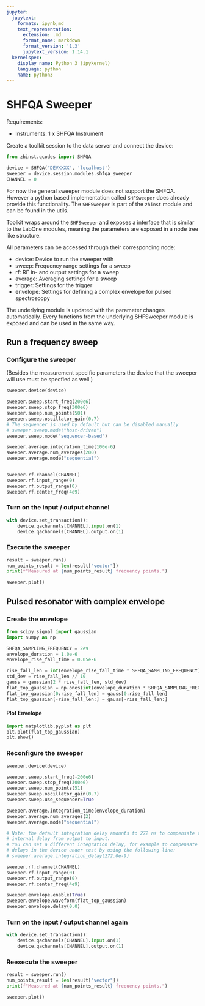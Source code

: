 ```yaml
---
jupyter:
  jupytext:
    formats: ipynb,md
    text_representation:
      extension: .md
      format_name: markdown
      format_version: '1.3'
      jupytext_version: 1.14.1
  kernelspec:
    display_name: Python 3 (ipykernel)
    language: python
    name: python3
---
```


# SHFQA Sweeper

Requirements:

* Instruments:
    1 x SHFQA Instrument

Create a toolkit session to the data server and connect the device:

```python
from zhinst.qcodes import SHFQA

device = SHFQA("DEVXXXX", 'localhost')
sweeper = device.session.modules.shfqa_sweeper
CHANNEL = 0
```

For now the general sweeper module does not support the SHFQA. However a
python based implementation called ``SHFSweeper`` does already provide
this functionality. The ``SHFSweeper`` is part of the ``zhinst`` module
and can be found in the utils.

Toolkit wraps around the ``SHFSweeper`` and exposes a interface that is
similar to the LabOne modules, meaning the parameters are exposed in a
node tree like structure.

All parameters can be accessed through their corresponding node:

* device: Device to run the sweeper with
* sweep: Frequency range settings for a sweep
* rf: RF in- and output settings for a sweep
* average: Averaging settings for a sweep
* trigger: Settings for the trigger
* envelope: Settings for defining a complex envelope for pulsed spectroscopy

The underlying module is updated with the parameter changes automatically.
Every functions from the underlying SHFSweeper module is exposed and can be
used in the same way.


## Run a frequency sweep
### Configure the sweeper

(Besides the measurement specific parameters the device that the sweeper will use
must be specfied as well.)

```python
sweeper.device(device)

sweeper.sweep.start_freq(200e6)
sweeper.sweep.stop_freq(300e6)
sweeper.sweep.num_points(501)
sweeper.sweep.oscillator_gain(0.7)
# The sequencer is used by default but can be disabled manually
# sweeper.sweep.mode("host-driven")
sweeper.sweep.mode("sequencer-based")

sweeper.average.integration_time(100e-6)
sweeper.average.num_averages(200)
sweeper.average.mode("sequential")


sweeper.rf.channel(CHANNEL)
sweeper.rf.input_range(0)
sweeper.rf.output_range(0)
sweeper.rf.center_freq(4e9)
```

### Turn on the input / output channel

```python
with device.set_transaction():
    device.qachannels[CHANNEL].input.on(1)
    device.qachannels[CHANNEL].output.on(1)
```

### Execute the sweeper

```python
result = sweeper.run()
num_points_result = len(result["vector"])
print(f"Measured at {num_points_result} frequency points.")
```

```python
sweeper.plot()
```

## Pulsed resonator with complex envelope

### Create the envelope

```python
from scipy.signal import gaussian
import numpy as np

SHFQA_SAMPLING_FREQUENCY = 2e9
envelope_duration = 1.0e-6
envelope_rise_fall_time = 0.05e-6

rise_fall_len = int(envelope_rise_fall_time * SHFQA_SAMPLING_FREQUENCY)
std_dev = rise_fall_len // 10
gauss = gaussian(2 * rise_fall_len, std_dev)
flat_top_gaussian = np.ones(int(envelope_duration * SHFQA_SAMPLING_FREQUENCY))
flat_top_gaussian[0:rise_fall_len] = gauss[0:rise_fall_len]
flat_top_gaussian[-rise_fall_len:] = gauss[-rise_fall_len:]
```

#### Plot Envelope

```python
import matplotlib.pyplot as plt
plt.plot(flat_top_gaussian)
plt.show()
```

### Reconfigure the sweeper

```python
sweeper.device(device)

sweeper.sweep.start_freq(-200e6)
sweeper.sweep.stop_freq(300e6)
sweeper.sweep.num_points(51)
sweeper.sweep.oscillator_gain(0.7)
sweeper.sweep.use_sequencer=True

sweeper.average.integration_time(envelope_duration)
sweeper.average.num_averages(2)
sweeper.average.mode("sequential")

# Note: the default integration delay amounts to 272 ns to compensate the device-
# internal delay from output to input.
# You can set a different integration delay, for example to compensate additional
# delays in the device under test by using the following line:
# sweeper.average.integration_delay(272.0e-9)

sweeper.rf.channel(CHANNEL)
sweeper.rf.input_range(0)
sweeper.rf.output_range(0)
sweeper.rf.center_freq(4e9)

sweeper.envelope.enable(True)
sweeper.envelope.waveform(flat_top_gaussian)
sweeper.envelope.delay(0.0)
```

### Turn on the input / output channel again

```python
with device.set_transaction():
    device.qachannels[CHANNEL].input.on(1)
    device.qachannels[CHANNEL].output.on(1)
```

### Reexecute the sweeper

```python
result = sweeper.run()
num_points_result = len(result["vector"])
print(f"Measured at {num_points_result} frequency points.")
```

```python
sweeper.plot()
```
